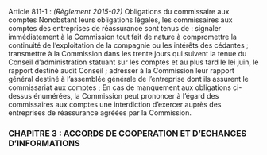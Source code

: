 Article 811-1 : _(Règlement 2015-02)_ Obligations du commissaire aux comptes
Nonobstant leurs obligations légales, les commissaires aux comptes des entreprises de réassurance sont tenus de :
signaler immédiatement à la Commission tout fait de nature à compromettre la continuité de l’exploitation de la compagnie ou les intérêts des cédantes ;
transmettre à la Commission dans les trente jours qui suivent la tenue du Conseil d’administration statuant sur les comptes et au plus tard le lei juin, le rapport destiné audit Conseil ;
adresser à la Commission leur rapport général destiné à l’assemblée générale de l’entreprise dont ils assurent le commissariat aux comptes ;
En cas de manquement aux obligations ci-dessus énumérées, la Commission peut prononcer à l’égard des commissaires aux comptes une interdiction d’exercer auprès des entreprises de réassurance agréées par la Commission.
### CHAPITRE 3 : ACCORDS DE COOPERATION ET D’ECHANGES D’INFORMATIONS